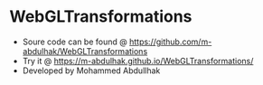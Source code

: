 # WebGLTransformations

- Soure code can be found @ https://github.com/m-abdulhak/WebGLTransformations 
- Try it @ https://m-abdulhak.github.io/WebGLTransformations/
- Developed by Mohammed Abdullhak
